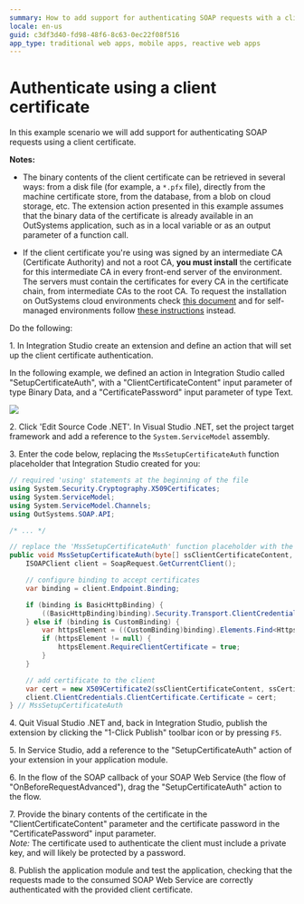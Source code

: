 ```yaml
---
summary: How to add support for authenticating SOAP requests with a client certificate using the SOAP Extensibility API.
locale: en-us
guid: c3df3d40-fd98-48f6-8c63-0ec22f08f516
app_type: traditional web apps, mobile apps, reactive web apps
---
```


# Authenticate using a client certificate

In this example scenario we will add support for authenticating SOAP requests using a client certificate.

**Notes:** 

* The binary contents of the client certificate can be retrieved in several ways: from a disk file (for example, a `*.pfx` file), directly from the machine certificate store, from the database, from a blob on cloud storage, etc. The extension action presented in this example assumes that the binary data of the certificate is already available in an OutSystems application, such as in a local variable or as an output parameter of a function call.

* If the client certificate you're using was signed by an intermediate CA (Certificate Authority) and not a root CA, **you must install** the certificate for this intermediate CA in every front-end server of the environment. The servers must contain the certificates for every CA in the certificate chain, from intermediate CAs to the root CA. To request the installation on OutSystems cloud environments check [this document](https://success.outsystems.com/Support/Enterprise_Customers/Maintenance_and_Operations/Requesting_to_install_client-side_certificates_on_OutSystems_cloud) and for self-managed environments follow [these instructions](https://success.outsystems.com/Support/Enterprise_Customers/Maintenance_and_Operations/Installing_client_side_certificates_on_on-premises_environments) instead.

Do the following:

1\. In Integration Studio create an extension and define an action that will set up the client certificate authentication.  

In the following example, we defined an action in Integration Studio called "SetupCertificateAuth", with a "ClientCertificateContent" input parameter of type Binary Data, and a "CertificatePassword" input parameter of type Text.

![](<images/is-action-setup-client-certificate-auth.png>)

2\. Click 'Edit Source Code .NET'. In Visual Studio .NET, set the project target framework and add a reference to the `System.ServiceModel` assembly.  

3\. Enter the code below, replacing the `MssSetupCertificateAuth` function placeholder that Integration Studio created for you:  

```csharp
// required 'using' statements at the beginning of the file
using System.Security.Cryptography.X509Certificates;
using System.ServiceModel;
using System.ServiceModel.Channels;
using OutSystems.SOAP.API;

/* ... */

// replace the 'MssSetupCertificateAuth' function placeholder with the following code
public void MssSetupCertificateAuth(byte[] ssClientCertificateContent, string ssCertificatePassword) {
    ISOAPClient client = SoapRequest.GetCurrentClient();

    // configure binding to accept certificates
    var binding = client.Endpoint.Binding;

    if (binding is BasicHttpBinding) {
        ((BasicHttpBinding)binding).Security.Transport.ClientCredentialType = HttpClientCredentialType.Certificate;
    } else if (binding is CustomBinding) {
        var httpsElement = ((CustomBinding)binding).Elements.Find<HttpsTransportBindingElement>();
        if (httpsElement != null) {
            httpsElement.RequireClientCertificate = true;
        }
    }

    // add certificate to the client
    var cert = new X509Certificate2(ssClientCertificateContent, ssCertificatePassword);
    client.ClientCredentials.ClientCertificate.Certificate = cert;
} // MssSetupCertificateAuth
```

4\. Quit Visual Studio .NET and, back in Integration Studio, publish the extension by clicking the "1-Click Publish" toolbar icon or by pressing `F5`.

5\. In Service Studio, add a reference to the "SetupCertificateAuth" action of your extension in your application module.  

6\. In the flow of the SOAP callback of your SOAP Web Service (the flow of "OnBeforeRequestAdvanced"), drag the "SetupCertificateAuth" action to the flow. 

7\. Provide the binary contents of the certificate in the "ClientCertificateContent" parameter and the certificate password in the "CertificatePassword" input parameter.  
_Note:_ The certificate used to authenticate the client must include a private key, and will likely be protected by a password.

8\. Publish the application module and test the application, checking that the requests made to the consumed SOAP Web Service are correctly authenticated with the provided client certificate.
